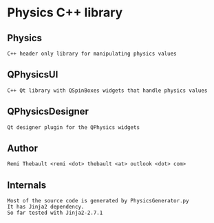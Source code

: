 Physics C++ library
===================

Physics
-------
	C++ header only library for manipulating physics values
	
	
QPhysicsUI
--------
	C++ Qt library with QSpinBoxes widgets that handle physics values
	
	
QPhysicsDesigner
----------------
	Qt designer plugin for the QPhysics widgets



Author
------
	Remi Thebault <remi <dot> thebault <at> outlook <dot> com>



Internals
---------
	Most of the source code is generated by PhysicsGenerator.py
	It has Jinja2 dependency.
	So far tested with Jinja2-2.7.1